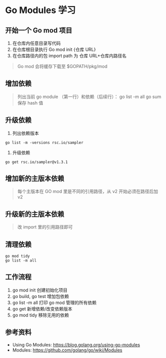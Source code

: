 # Go Modules 学习

## 开始一个 Go mod 项目
1. 在仓库内任意目录写代码
1. 在仓库根目录执行 Go mod init {仓库 URL}
1. 在仓库路径内的包 import path 为 仓库 URL+仓库内路径名

> Go mod 会将缓存下载至 $GOPATH/pkg/mod

## 增加依赖
> 列出当前 go module （第一行）和依赖（后续行）： go list -m all
> go sum 保存 hash 值

## 升级依赖
1. 列出依赖版本
```
go list -m -versions rsc.io/sampler
```

1. 升级依赖 
```
go get rsc.io/sampler@v1.3.1
```

## 增加新的主版本依赖
> 每个主版本在 GO mod 里是不同的引用路径，从 v2 开始必须在路径后加 v2

## 升级新的主版本依赖
> 改 import 里的引用路径即可

## 清理依赖
```
go mod tidy
go list -m all
```

## 工作流程
1. go mod init 创建初始化项目
1. go build, go test 增加包依赖
1. go list -m all 打印 go mod 管理的所有依赖
1. go get 新增依赖/改变依赖版本
1. go mod tidy 移除无用的依赖

## 参考资料

- Using Go Modules: https://blog.golang.org/using-go-modules
- Modules: https://github.com/golang/go/wiki/Modules